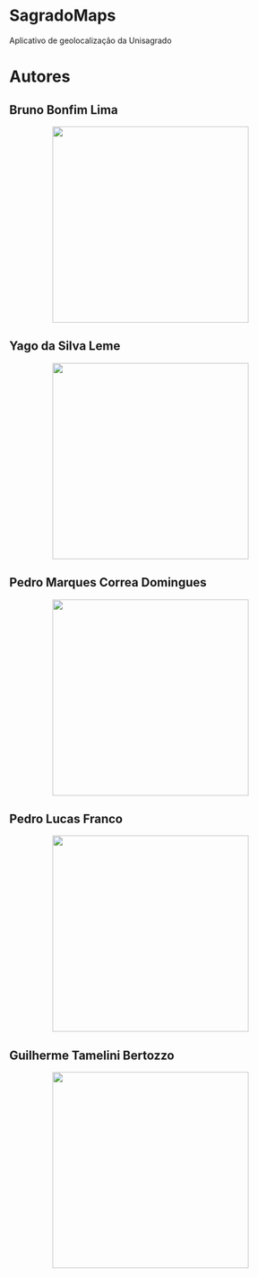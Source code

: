 # SagradoMaps
Aplicativo de geolocalização da Unisagrado

# Autores 

## Bruno Bonfim Lima 
<div align="center">
<img src="https://github.com/YagoL3m3/SagradoMaps/assets/134101420/4ac26d82-cc9a-4d3c-9a1c-304fc67447aa" width="350px"/>
</div>

## Yago da Silva Leme
<div align="center">
<img src="https://github.com/YagoL3m3/SagradoMaps/assets/134101420/807d54ed-4bd8-4425-ab3d-e1733c597d4b" width="350px"/>
</div>

## Pedro Marques Correa Domingues
<div align="center">
<img src="https://github.com/YagoL3m3/SagradoMaps/assets/134101420/827d9df5-6a43-4af2-9208-db6ec59db122" width="350px"/>
</div>

## Pedro Lucas Franco 
<div align="center">
<img src="https://github.com/YagoL3m3/SagradoMaps/assets/134101420/41aa0225-b473-40d3-a693-429182457ba5" width="350px"/>
</div>

## Guilherme Tamelini Bertozzo
<div align="center">
<img src="https://github.com/YagoL3m3/SagradoMaps/assets/134101420/61e6a42e-34c4-416b-8843-fafa48034416" width="350px"/>
</div>
